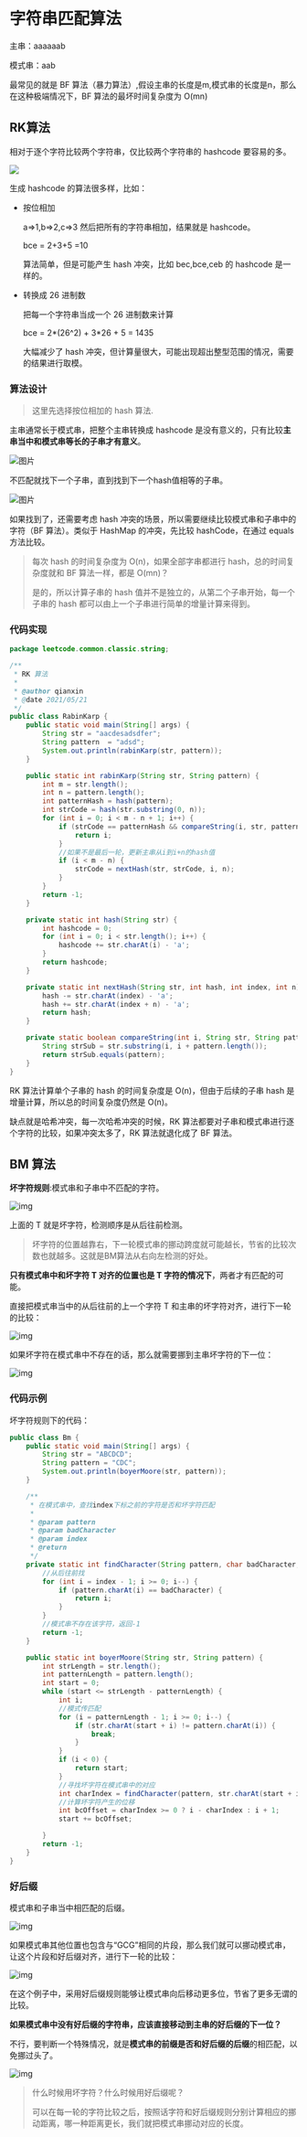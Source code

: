 # 字符串匹配算法

主串：aaaaaab

模式串：aab

最常见的就是 BF 算法（暴力算法）,假设主串的长度是m,模式串的长度是n，那么在这种极端情况下，BF 算法的最坏时间复杂度为 O(mn)

## RK算法

相对于逐个字符比较两个字符串，仅比较两个字符串的 hashcode 要容易的多。

![](https://imgconvert.csdnimg.cn/aHR0cHM6Ly9tbWJpei5xcGljLmNuL21tYml6X3BuZy9OdE81c2lhbEpaR3FjZnFrSkFlbG1GWngxUkI0Q3RkVXNBVGdnbWxFNElpYlZVY3hvWk5pYjF0YzZMNkl0NjZoTWliSkhwam9aZFFvazBwbllrbURLSU5uVncvNjQw?x-oss-process=image/format,png)

生成 hashcode 的算法很多样，比如：

- 按位相加

  a=>1,b=>2,c=>3 然后把所有的字符串相加，结果就是 hashcode。

  bce = 2+3+5 =10

  算法简单，但是可能产生 hash 冲突，比如 bec,bce,ceb 的 hashcode 是一样的。

- 转换成 26 进制数

  把每一个字符串当成一个 26 进制数来计算

  bce = 2*(26^2) + 3*26 + 5 = 1435

  大幅减少了 hash 冲突，但计算量很大，可能出现超出整型范围的情况，需要的结果进行取模。

### 算法设计

> 这里先选择按位相加的 hash 算法.

主串通常长于模式串，把整个主串转换成 hashcode 是没有意义的，只有比较**主串当中和模式串等长的子串才有意义**。

![图片](https://imgconvert.csdnimg.cn/aHR0cHM6Ly9tbWJpei5xcGljLmNuL21tYml6X3BuZy9OdE81c2lhbEpaR3FjZnFrSkFlbG1GWngxUkI0Q3RkVXNvOFg1aWNVNGZ2dHQxSzNmT3hUdmdYU0syVGljZ3lFRTZvR0VpYkJlUEgwc0Q2SFZFZ1JoYlNzUUEvNjQw?x-oss-process=image/format,png)

不匹配就找下一个子串，直到找到下一个hash值相等的子串。

![图片](https://imgconvert.csdnimg.cn/aHR0cHM6Ly9tbWJpei5xcGljLmNuL21tYml6X3BuZy9OdE81c2lhbEpaR3FjZnFrSkFlbG1GWngxUkI0Q3RkVXNpYnlwUmEyMFFvREc2V3AyUGpvbmpBV3dLUThTU1NpYXFHb0dpYzNBOWg5QkhNcm5yR21EZ0VDQ1EvNjQw?x-oss-process=image/format,png)

如果找到了，还需要考虑 hash 冲突的场景，所以需要继续比较模式串和子串中的字符（BF 算法）。类似于 HashMap 的冲突，先比较 hashCode，在通过 equals 方法比较。

> 每次 hash 的时间复杂度为 O(n)，如果全部字串都进行 hash，总的时间复杂度就和 BF 算法一样，都是 O(mn)？
>
> 是的，所以计算子串的 hash 值并不是独立的，从第二个子串开始，每一个子串的 hash 都可以由上一个子串进行简单的增量计算来得到。

### 代码实现

```java
package leetcode.common.classic.string;

/**
 * RK 算法
 *
 * @author qianxin
 * @date 2021/05/21
 */
public class RabinKarp {
    public static void main(String[] args) {
        String str = "aacdesadsdfer";
        String pattern  = "adsd";
        System.out.println(rabinKarp(str, pattern));
    }

    public static int rabinKarp(String str, String pattern) {
        int m = str.length();
        int n = pattern.length();
        int patternHash = hash(pattern);
        int strCode = hash(str.substring(0, n));
        for (int i = 0; i < m - n + 1; i++) {
            if (strCode == patternHash && compareString(i, str, pattern)) {
                return i;
            }
            //如果不是最后一轮，更新主串从i到i+n的hash值
            if (i < m - n) {
                strCode = nextHash(str, strCode, i, n);
            }
        }
        return -1;
    }

    private static int hash(String str) {
        int hashcode = 0;
        for (int i = 0; i < str.length(); i++) {
            hashcode += str.charAt(i) - 'a';
        }
        return hashcode;
    }

    private static int nextHash(String str, int hash, int index, int n) {
        hash -= str.charAt(index) - 'a';
        hash += str.charAt(index + n) - 'a';
        return hash;
    }

    private static boolean compareString(int i, String str, String pattern) {
        String strSub = str.substring(i, i + pattern.length());
        return strSub.equals(pattern);
    }
}
```

RK 算法计算单个子串的 hash 的时间复杂度是 O(n)，但由于后续的子串 hash 是增量计算，所以总的时间复杂度仍然是 O(n)。

缺点就是哈希冲突，每一次哈希冲突的时候，RK 算法都要对子串和模式串进行逐个字符的比较，如果冲突太多了，RK 算法就退化成了 BF 算法。

## BM 算法

**坏字符规则**:模式串和子串中不匹配的字符。

![img](https://imgconvert.csdnimg.cn/aHR0cHM6Ly9tbWJpei5xcGljLmNuL21tYml6X3BuZy9OdE81c2lhbEpaR3A5M2xaRHZJVWljbWJ2aWFBVXB6SnpvVkx2d2V4WE11YjdtS2dlZGNmZ2xpY1JqaWNmY3duWkdMeXhGZUI5QmY0ODJ0aWFvQnMxMlczT0JYZy82NDA?x-oss-process=image/format,png)

上面的 T 就是坏字符，检测顺序是从后往前检测。

> 坏字符的位置越靠右，下一轮模式串的挪动跨度就可能越长，节省的比较次数也就越多。这就是BM算法从右向左检测的好处。

**只有模式串中和坏字符 T 对齐的位置也是 T 字符的情况下**，两者才有匹配的可能。

直接把模式串当中的从后往前的上一个字符 T 和主串的坏字符对齐，进行下一轮的比较：

![img](https://imgconvert.csdnimg.cn/aHR0cHM6Ly9tbWJpei5xcGljLmNuL21tYml6X3BuZy9OdE81c2lhbEpaR3A5M2xaRHZJVWljbWJ2aWFBVXB6SnpvVm9hZnNtZ1ZBcXdnUVl1SXBaS2liaWFHaWFqNHhXNHkyZnVNVEdramljTWZ6UkFLWWIxeWljNExBSnd3LzY0MA?x-oss-process=image/format,png)

如果坏字符在模式串中不存在的话，那么就需要挪到主串坏字符的下一位：

![img](https://imgconvert.csdnimg.cn/aHR0cHM6Ly9tbWJpei5xcGljLmNuL21tYml6X3BuZy9OdE81c2lhbEpaR3A5M2xaRHZJVWljbWJ2aWFBVXB6SnpvVkFmcEdlem9JTUlpY3Z5akd4SzV1NHVSSTNBWmhnZDNpYmdUMmt4ZDZSYzBsNUpmajFpYTJHNkQ4dy82NDA?x-oss-process=image/format,png)

### 代码示例

坏字符规则下的代码：

```java
public class Bm {
    public static void main(String[] args) {
        String str = "ABCDCD";
        String pattern = "CDC";
        System.out.println(boyerMoore(str, pattern));
    }

    /**
     * 在模式串中，查找index下标之前的字符是否和坏字符匹配
     *
     * @param pattern
     * @param badCharacter
     * @param index
     * @return
     */
    private static int findCharacter(String pattern, char badCharacter, int index) {
        //从后往前找
        for (int i = index - 1; i >= 0; i--) {
            if (pattern.charAt(i) == badCharacter) {
                return i;
            }
        }
        //模式串不存在该字符，返回-1
        return -1;
    }

    public static int boyerMoore(String str, String pattern) {
        int strLength = str.length();
        int patternLength = pattern.length();
        int start = 0;
        while (start <= strLength - patternLength) {
            int i;
            //模式传匹配
            for (i = patternLength - 1; i >= 0; i--) {
                if (str.charAt(start + i) != pattern.charAt(i)) {
                    break;
                }
            }
            if (i < 0) {
                return start;
            }
            //寻找坏字符在模式串中的对应
            int charIndex = findCharacter(pattern, str.charAt(start + i), i);
            //计算坏字符产生的位移
            int bcOffset = charIndex >= 0 ? i - charIndex : i + 1;
            start += bcOffset;

        }
        return -1;
    }
}
```

### 好后缀

模式串和子串当中相匹配的后缀。

![img](https://imgconvert.csdnimg.cn/aHR0cHM6Ly9tbWJpei5xcGljLmNuL21tYml6X3BuZy9OdE81c2lhbEpaR3BJSlVXS0ExU1dVREpKZTJpYUFHWEFqNXJHMlhkUXp3RUVJOXNBaWEwdkI5UDkwU1BCQWljVFA5cmFnbllQWEp2ZTlNY3ZkY0tzRE5SM0EvNjQw?x-oss-process=image/format,png)

如果模式串其他位置也包含与“GCG”相同的片段，那么我们就可以挪动模式串，让这个片段和好后缀对齐，进行下一轮的比较：

![img](https://imgconvert.csdnimg.cn/aHR0cHM6Ly9tbWJpei5xcGljLmNuL21tYml6X3BuZy9OdE81c2lhbEpaR3BJSlVXS0ExU1dVREpKZTJpYUFHWEFqVGljMEtTbGtnbkJnY2RpYzlZeVNRNU9OTktQdU9ET3hHNUlON0hxVTV5Q2Fob1plRXZ1RTNTcUEvNjQw?x-oss-process=image/format,png)

在这个例子中，采用好后缀规则能够让模式串向后移动更多位，节省了更多无谓的比较。

**如果模式串中没有好后缀的字符串，应该直接移动到主串的好后缀的下一位？**

不行，要判断一个特殊情况，就是**模式串的前缀是否和好后缀的后缀**的相匹配，以免挪过头了。

![img](https://imgconvert.csdnimg.cn/aHR0cHM6Ly9tbWJpei5xcGljLmNuL21tYml6X3BuZy9OdE81c2lhbEpaR3BJSlVXS0ExU1dVREpKZTJpYUFHWEFqczNlbFQyOXJaVThpYmwzQ3R2WEd6Z3NNR2NhbUZMSXdIekNpYVBTSGhRMDVEZlZ1UW13aWFzVmtBLzY0MA?x-oss-process=image/format,png)



> 什么时候用坏字符？什么时候用好后缀呢？
>
> 可以在每一轮的字符比较之后，按照话字符和好后缀规则分别计算相应的挪动距离，哪一种距离更长，我们就把模式串挪动对应的长度。

